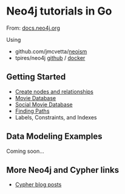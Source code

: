 Neo4j tutorials in Go
=====================

From: [docs.neo4j.org](http://docs.neo4j.org/chunked/stable/tutorials.html)

Using
 - github.com/jmcvetta/[neoism](https://github.com/jmcvetta/neoism)
 - tpires/neo4j [github](https://github.com/tpires/neo4j) / [docker](https://registry.hub.docker.com/u/tpires/neo4j/)


Getting Started
---------------

- [Create nodes and relationships](GettingStarted/CreatingNodesAndRelationships)
- [Movie Database](GettingStarted/MovieDatabase)
- [Social Movie Database](GettingStarted/SocialMovieDatabase)
- [Finding Paths](GettingStarted/FindingPaths)
- Labels, Constraints, and Indexes

Data Modeling Examples
----------------------

Coming soon...

More Neo4j and Cypher links
---------------------------

- [Cypher blog posts](http://wes.skeweredrook.com/cypher/)
